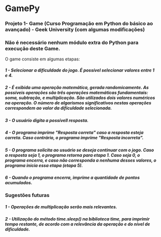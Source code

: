 # GamePy

### Projeto 1- Game (Curso Programação em Python do básico ao avançado) - Geek University (com algumas modificações)

### Não é necessário nenhum módulo extra do Python para execução deste Game.

O game consiste em algumas etapas:

##### 1 - Selecionar a dificuldade do jogo. É possível selecionar valores entre 1 e 4.
##### 2 - É exibida uma operação matemática, gerada randomicamente. As possíveis operações são três operações matemáticas fundamentais: soma, subtração, e multiplicação. São utilizados dois valores numéricos na operação. O número de algarismos significativos nestas operações correspondem ao valor da dificuldade selecionada.
##### 3 - O usuário digita a possívell resposta. 
##### 4 - O programa imprime "Resposta correta" caso a resposta esteja correta. Caso contrário, o programa imprime "Resposta incorreta".
##### 5 - O programa solicita ao usuário se deseja continuar com o jogo. Caso a resposta seja 1, o programa retorna para etapa 1. Caso seja 0, o programa encerra, e caso não corresponda a nenhuma desses valores, o programa inicia essa etapa (etapa 5).
##### 6 - Quando o programa encerra, imprime a quantidade de pontos acumulados.


### Sugestões futuras

##### 1 - Operações de multiplicação serão mais relevantes.
##### 2 - Utilização do método time.sleep() na biblioteca time, para imprimir tempo restante, de acordo com a relevância da operação e do nível de dificuldade.


